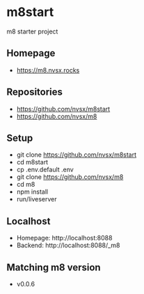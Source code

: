 # m8start

m8 starter project 

## Homepage
- https://m8.nvsx.rocks

## Repositories
- https://github.com/nvsx/m8start
- https://github.com/nvsx/m8

## Setup
- git clone https://github.com/nvsx/m8start
- cd m8start
- cp .env.default .env
- git clone https://github.com/nvsx/m8
- cd m8
- npm install
- run/liveserver

## Localhost
- Homepage: http://localhost:8088
- Backend: http://localhost:8088/_m8

## Matching m8 version
- v0.0.6
